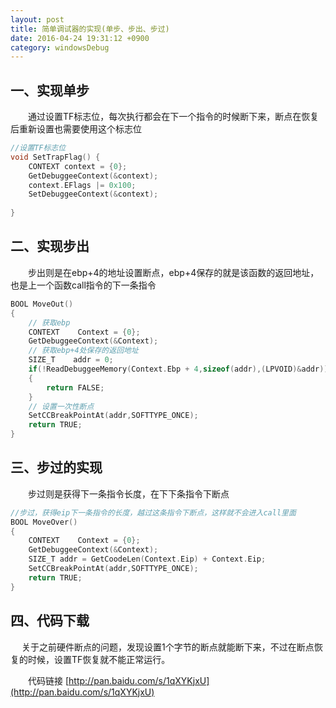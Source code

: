 ```yaml
---
layout: post
title: 简单调试器的实现(单步、步出、步过) 
date: 2016-04-24 19:31:12 +0900
category: windowsDebug
---
```

## 一、实现单步
　　通过设置TF标志位，每次执行都会在下一个指令的时候断下来，断点在恢复后重新设置也需要使用这个标志位
```cpp
//设置TF标志位
void SetTrapFlag() {
    CONTEXT context = {0};
    GetDebuggeeContext(&context);
    context.EFlags |= 0x100;
    SetDebuggeeContext(&context);
 
}
```

## 二、实现步出

　　步出则是在ebp+4的地址设置断点，ebp+4保存的就是该函数的返回地址，也是上一个函数call指令的下一条指令
```cpp
BOOL MoveOut()
{
    // 获取ebp
    CONTEXT    Context = {0};
    GetDebuggeeContext(&Context);
    // 获取ebp+4处保存的返回地址
    SIZE_T    addr = 0;
    if(!ReadDebuggeeMemory(Context.Ebp + 4,sizeof(addr),(LPVOID)&addr))
    {
        return FALSE;
    }
    // 设置一次性断点
    SetCCBreakPointAt(addr,SOFTTYPE_ONCE);
    return TRUE;
}
```

## 三、步过的实现
　　步过则是获得下一条指令长度，在下下条指令下断点
```cpp
//步过，获得eip下一条指令的长度，越过这条指令下断点，这样就不会进入call里面
BOOL MoveOver()
{
    CONTEXT    Context = {0};
    GetDebuggeeContext(&Context);
    SIZE_T addr = GetCoodeLen(Context.Eip) + Context.Eip;
    SetCCBreakPointAt(addr,SOFTTYPE_ONCE);
    return TRUE;
}
```
## 四、代码下载
 　  关于之前硬件断点的问题，发现设置1个字节的断点就能断下来，不过在断点恢复的时候，设置TF恢复就不能正常运行。

　　代码链接  [http://pan.baidu.com/s/1qXYKjxU](http://pan.baidu.com/s/1qXYKjxU)